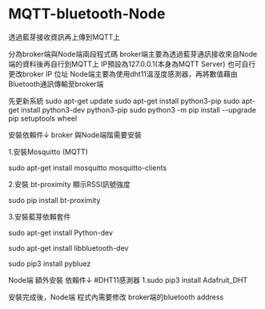 # MQTT-bluetooth-Node
透過藍芽接收資訊再上傳到MQTT上



分為broker端與Node端兩段程式碼
broker端主要為透過藍芽通訊接收來自Node端的資料後再自行到MQTT上 IP預設為127.0.0.1(本身為MQTT Server) 也可自行更改broker IP 位址
Node端主要為使用dht11溫溼度感測器，再將數值藉由Bluetooth通訊傳輸至broker端

先更新系統
sudo apt-get update
sudo apt-get install python3-pip
sudo apt-get install python3-dev python3-pip
sudo python3 -m pip install --upgrade pip setuptools wheel


安裝依賴件↓  broker 與Node端階需要安裝

1.安裝Mosquitto (MQTT)

sudo apt-get install mosquitto mosquitto-clients

2.安裝 bt-proximity 顯示RSSI訊號強度

sudo pip install bt-proximity

3.安裝藍芽依賴套件

sudo apt-get install Python-dev

sudo apt-get install libbluetooth-dev

sudo pip3 install pybluez

Node端 額外安裝 依賴件↓  #DHT11感測器
1.sudo pip3 install Adafruit_DHT

安裝完成後，Node端 程式內需要修改 broker端的bluetooth address 

